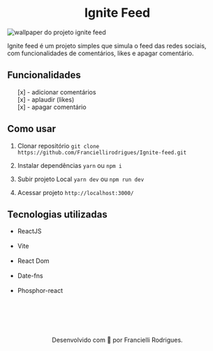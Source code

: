 <h1 align="center">
    <a> Ignite Feed </a>
</h1>

<img src="https://ik.imagekit.io/atnyozbx9v/Capturarr_b1AjEpWVI.PNG?updatedAt=1681912520950&tr=w-1200%2Ch-675%2Cfo-auto" alt="wallpaper do projeto ignite feed" />

Ignite feed é um projeto simples que simula o feed das redes sociais,<br> com funcionalidades de comentários, likes e apagar comentário.


## Funcionalidades

<ul>
  [x] - adicionar comentários<br>
  [x] - aplaudir (likes)<br>
  [x] - apagar comentário<br>
</ul>

## Como usar

1. Clonar repositório
``git clone https://github.com/Franciellirodrigues/Ignite-feed.git ``

2. Instalar dependências
``yarn`` ou ``npm i``

3. Subir projeto Local
``yarn dev`` ou ``npm run dev``

4. Acessar projeto
``http://localhost:3000/``

## Tecnologias utilizadas

<ul>
  <li>ReactJS</li><br>
  <li>Vite</li><br>
  <li>React Dom</li><br>
  <li>Date-fns</li><br>
  <li>Phosphor-react</li><br>
</ul>

<br><br><br>
<p align="center">
Desenvolvido com 💜 por Francielli Rodrigues.
</p>
